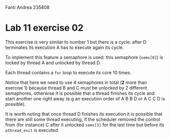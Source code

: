 <!--
vim: tabstop=4 shiftwidth=4
-->
Fanti Andrea 235808

# Lab 11 exercise 02
This exercise is very similar to number 1 but there is a cycle:
after D terminates its execution A has to execute again its cycle.

To implement this feature a semaphore is used: this semaphore
(`sems[0]`) is locked by thread A and unlocked by thread D.

Each thread contains a `for` loop to execute its core 10 times.

Notice that here we need to use 4 semaphores in total (**2** more than
exercise 1) because thread B and C must be unlocked by 2 different semaphores,
otherwise it is possible that a thread finishes its cycle and start another one
right away (e.g an execution order of A B B D or A C C D is possible).

It is worth noting that once thread D finishes its execution it is possible
that there are still some thread executing, if the scheduler removed the
control from (for instance) C after it unlocked `sems[3]` for the last time
but before its `pthread_exit` is executed.
